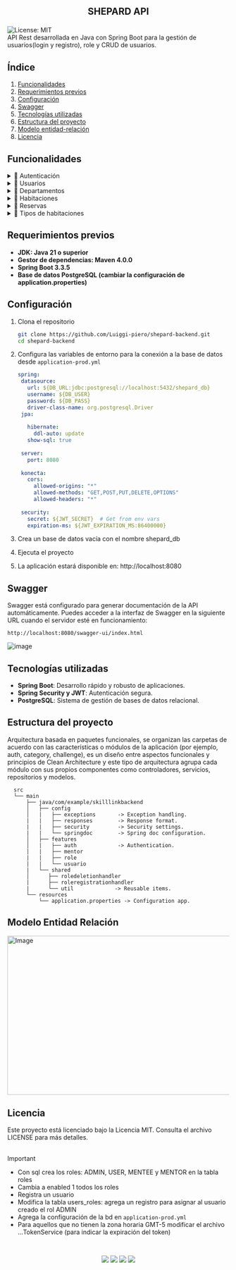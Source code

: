 ## <p align="center"> SHEPARD API </p>
![License: MIT](https://img.shields.io/badge/License-MIT-yellow.svg)<br>
API Rest desarrollada en Java con Spring Boot para la gestión de usuarios(login y registro), role y CRUD de usuarios.


## Índice

1. [Funcionalidades](#Funcionalidades)
2. [Requerimientos previos](#requerimientos-previos)
3. [Configuración](#configuración)
4. [Swagger](#swagger)
5. [Tecnologías utilizadas](#tecnologías-utilizadas)
6. [Estructura del proyecto](#estructura-del-proyecto)
7. [Modelo entidad-relación](#modelo-entidad-relación)
8. [Licencia](#licencia)


## Funcionalidades



<details>
<summary>🔐 Autenticación</summary>

| Método | Endpoint | Reglas de negocio |
|--------|----------|-------------------|
| POST   | `/api/v1/login` | Inicia sesión y obtiene un Token JWT. |

</details>



<details>
<summary>👤 Usuarios</summary>

| Método | Endpoint          | Reglas de negocio |
|--------|-------------------|-------------------|
| POST   | `/api/v1/users/register` | - Verificar si todos los campos obligatorios se están ingresando correctamente.<br>- La API no debe permitir el registro de usuarios duplicados (con el mismo correo) y debe tener al menos un número y una letra mayúscula.<br>- Asignar el rol USER por defecto.<br>- La API debe retornar la información del nuevo usuario y el token. <br>- Si elige el rol RECEPTION, la propiedad receptionist es necesaria y de forma similar para el rol CLEANING con la propiedad cleaningStaff. <br>- Si el correo ya existe retornar un código HTTP 409. <br>- Si la contraseña tiene menos de 8 o más de 15 caracteres retornar un 400.<br>- Si la contraseña no tiene al menos un letra mayúscula y un número retornar un 400.|
| GET    | `/users`          | - Retornar los primeros 10 resultados ordenados por id.<br>- Devolver todos los atributos menos la contraseña.<br>- Obtener la respuesta con paginación para controlar el volumen de los datos.<br>- Solo el rol ADMIN puede obtener todos los usuarios. |
| GET    | `/api/v1/users/{id}`     | - Retornar el usuario que coincida con el id y que además se encuentre habilitado.<br>- Si no encuentra el usuario retornar un 404.<br>- Solo el rol ADMIN puede buscar usuarios. |
| UPDATE | `/api/v1/users/{id}`     | - Si no se completan los campos obligatorios retorna un 400.<br>- Si no encuentra el usuario retornar un 404.<br>- Solo el rol ADMIN puede actualizar usuarios. <br>- Si elige el rol RECEPTION, la propiedad receptionist es necesaria y de forma similar para el rol CLEANING con la propiedad cleaningStaff. <br>- Si el correo ya existe retornar un código HTTP 409. <br>- Si la contraseña tiene menos de 8 o más de 15 caracteres retornar un 400.<br>- Si la contraseña no tiene al menos un letra mayúscula y un número retornar un 400.|
| DELETE  | `/api/v1/users/{id}`     | - Si la eliminación es exitosa retornar un 204.<br>- Si no encuentra el usuario retornar un 404.<br>- Solo el rol ADMIN puede eliminar usuarios. |

</details>

<details>
<summary>🏢 Departamentos</summary>

| Método | Endpoint          | Reglas de negocio |
|--------|-------------------|-------------------|
| POST   | `/api/v1/departments` | - Verificar si todos los campos obligatorios se están ingresando correctamente.<br>- Solo usuarios con rol ADMIN tienen acceso <br>- La API debe retornar la información del nuevo departamento. <br>- Si la creación es exitosa retorna el código HTTP 201.<br>- Si los datos son inválidos retornar el código HTTP 400.
| GET    | `/api/v1/departments`          | - Retornar los primeros 10 resultados ordenados por code.<br>- Obtener la respuesta con paginación para controlar el volumen de los datos.<br>- Solo el rol ADMIN y RECEPTION pueden obtener todos los usuarios. <br>- El tamaño por defecto de la página será de 10|
| GET    | `/api/v1/departments/{id}`     | - Retornar el departamento que coincida con el id y que además se encuentre habilitado.<br>- Si no encuentra el departamento retornar un 404.<br>- Solo el rol ADMIN y RECEPTION puede buscar usuarios.|
| UPDATE | `/api/v1/departments/{id}`     | - Verificar si todos los campos obligatorios se están ingresando correctamente.<br>- Solo usuarios con rol ADMIN tienen acceso <br>- La API debe retornar la información del departamento actualizado. <br>- Si la edición es exitosa retorna el código HTTP 200.<br>- Si los datos son inválidos retornar el código HTTP 400. <br> - Si el departamento no se encuentra retornar el código HTTP 404.|
| DELETE  | `/api/v1/departments/{id}`     | - Si la eliminación es exitosa retornar un 204.<br>- Si no encuentra el departamento retornar un 404.<br>- Solo el rol ADMIN puede eliminar departamentos. |

</details>

<details>
<summary>🚪 Habitaciones</summary>

| Método | Endpoint          | Reglas de negocio |
|--------|-------------------|-------------------|
| POST   | `/api/v1/rooms` | - Verificar si todos los campos obligatorios se están ingresando correctamente.<br>- Solo usuarios con rol ADMIN tienen acceso <br>- La API debe retornar la información de la nueva habitación. <br>- Si la creación es exitosa retorna el código HTTP 201.<br>- Si los datos son inválidos retornar el código HTTP 400. <br> - Si no se encuentra el tipo de habitación retornar un 404.
| GET    | `/api/v1/rooms`          | - Retornar los primeros 10 resultados ordenados por number.<br>- Obtener la respuesta con paginación para controlar el volumen de los datos.<br>- Solo el rol ADMIN y RECEPTION pueden obtener todas las habitaciones. <br>- El tamaño por defecto de la página será de 10.|
| GET    | `/api/v1/rooms/{id}`     | - Retornar la habitación que coincida con el id y que además se encuentre habilitado.<br>- Si no encuentra el departamento retornar un 404.<br>- Solo el rol ADMIN y RECEPTION puede buscar habitaciones.|
| UPDATE | `/api/v1/rooms/{id}`     | - Verificar si todos los campos obligatorios se están ingresando correctamente.<br>- Solo usuarios con rol ADMIN tienen acceso <br>- La API debe retornar la información de la habitación actualizada. <br>- Si la edición es exitosa retorna el código HTTP 200.<br>- Si los datos son inválidos retornar el código HTTP 400. <br> - Si no se encuentra la habitación o el tipo de habitación retornar un 404.|
| DELETE  | `/api/v1/rooms/{id}`     | - Si la eliminación es exitosa retornar un 204.<br>- Si no encuentra la habitación retornar un 404.<br>- Solo el rol ADMIN puede eliminar habitaciones. |

</details>


<details>
<summary>📅 Reservas</summary>

| Método | Endpoint          | Reglas de negocio |
|--------|-------------------|-------------------|
| POST   | `/api/v1/bookings` | - Verificar si todos los campos obligatorios se están ingresando correctamente.<br>- Solo usuarios con rol ADMIN o RECEPTION tienen acceso a este endpoint. <br>- La API debe retornar la información de la nueva reserva. <br>- Si la creación es exitosa retorna el código HTTP 201.<br>- Si los datos son inválidos retornar el código HTTP 400. <br> - Si no se encuentra huésped, recepcionista o el alojamiento retornar un 404. <br> - Verifica que no exista algún conflicto de tiempos entre la nueva reserva y las existentes.
| GET    | `/api/v1/bookings`          | - Retornar los primeros 10 resultados ordenados por fecha de creación.<br>- Obtener la respuesta con paginación para controlar el volumen de los datos.<br>- Solo el rol ADMIN y RECEPTION pueden obtener todas las reservas. <br>- El tamaño por defecto de la página será de 10.|
| GET    | `/api/v1/bookings/{id}`     | - Retornar la reserva que coincida con el id y que además se encuentre habilitado.<br>- Si no encuentra la reserva retornar un 404.<br>- Solo el rol ADMIN y RECEPTION puede buscar habitaciones.|
| UPDATE | `/api/v1/bookings/{id}`     | - Verificar si todos los campos obligatorios se están ingresando correctamente.<br>- Solo usuarios con rol ADMIN o RECEPTION tienen acceso a este endpoint. <br>- La API debe retornar la información de la reserva actualizada. <br>- Si la edición es exitosa retorna el código HTTP 200.<br>- Si los datos son inválidos retornar el código HTTP 400. <br> - Si no se encuentra huésped, recepcionista o el alojamiento retornar un 404. <br> - Verificar que no exista algún conflicto de tiempos entre la nueva reserva y las existentes. <br> - Si no encuentra la reserva retornar el código HTTP 404.|
| DELETE  | `/api/v1/bookings/{id}`     | - Si la eliminación es exitosa retornar un 204.<br>- Si no encuentra la reserva retornar un 404.<br>- Solo el rol ADMIN y RECEPTION puede eliminar reservas. |

</details>

<details>
<summary>🏨 Tipos de habitaciones</summary>

| Método | Endpoint          | Reglas de negocio |
|--------|-------------------|-------------------|
| POST   | `/api/v1/room-types` | - Verificar si todos los campos obligatorios se están ingresando correctamente.<br>- Solo usuarios con rol ADMIN tienen acceso a este endpoint. <br>- La API debe retornar la información del nuevo tipo de habitación. <br>- Si la creación es exitosa retorna el código HTTP 201.<br>- Si los datos son inválidos retornar el código HTTP 400.
| GET    | `/api/v1/room-types`          | - Retornar los primeros 10 resultados ordenados por el nombre.<br>- Obtener la respuesta con paginación para controlar el volumen de los datos.<br>- Solo el rol ADMIN y RECEPTION pueden obtener todos los tipos de habitaciones. <br>- El tamaño por defecto de la página será de 10.|
| GET    | `/api/v1/room-types/{id}`     | - Retornar el tipo de habitación que coincida con el id y que además se encuentre habilitado.<br>- Si no lo encuentra retornar un 404.<br>- Solo el rol ADMIN y RECEPTION puede buscar los tipos de habitaciones.|
| UPDATE | `/api/v1/room-types/{id}`     | - Verificar si todos los campos obligatorios se están ingresando correctamente.<br>- Solo usuarios con rol ADMIN tienen acceso a este endpoint. <br>- La API debe retornar la información actualizada. <br>- Si la actualización es exitosa retorna el código HTTP 200.<br>- Si los datos son inválidos retornar el código HTTP 400. <br> - Si no se encuentra el recurso retornar el código HTTP 404.|
| DELETE  | `/api/v1/room-types/{id}`     | - Si la eliminación es exitosa retornar un 204.<br>- Si no encuentra el recurso retornar un 404.<br>- Solo el rol ADMIN puede eliminar. |

</details>

## Requerimientos previos

- **JDK: Java 21 o superior**
- **Gestor de dependencias: Maven 4.0.0**
- **Spring Boot 3.3.5**
- **Base de datos PostgreSQL (cambiar la configuración de application.properties)**

## Configuración 

  1. Clona el repositorio
     
     ```bash
     git clone https://github.com/Luiggi-piero/shepard-backend.git
     cd shepard-backend
  2. Configura las variables de entorno para la conexión a la base de datos desde `application-prod.yml`

     ```yaml
     spring:
      datasource:
        url: ${DB_URL:jdbc:postgresql://localhost:5432/shepard_db}
        username: ${DB_USER}
        password: ${DB_PASS}
        driver-class-name: org.postgresql.Driver
      jpa:
    
        hibernate:
          ddl-auto: update
        show-sql: true
    
      server:
        port: 8080
    
      konecta:
        cors:
          allowed-origins: "*"
          allowed-methods: "GET,POST,PUT,DELETE,OPTIONS"
          allowed-headers: "*"
    
      security:
        secret: ${JWT_SECRET}  # Get from env vars
        expiration-ms: ${JWT_EXPIRATION_MS:86400000}

  3. Crea un base de datos vacía con el nombre shepard_db
  
  4. Ejecuta el proyecto

  5. La aplicación estará disponible en: http://localhost:8080

## Swagger
Swagger está configurado para generar documentación de la API automáticamente. Puedes acceder a la interfaz de Swagger en la siguiente URL cuando el servidor esté en funcionamiento:
```
http://localhost:8080/swagger-ui/index.html
```
![image](https://github.com/user-attachments/assets/9d909024-f60d-442a-a63a-d02528599d6c)



## Tecnologías utilizadas

- **Spring Boot**: Desarrollo rápido y robusto de aplicaciones.
- **Spring Security y JWT**: Autenticación segura.
- **PostgreSQL**: Sistema de gestión de bases de datos relacional.          


## Estructura del proyecto

Arquitectura basada en paquetes funcionales, se organizan  las carpetas de acuerdo con las características o módulos de la aplicación (por ejemplo, auth, category, challenge), es un diseño entre aspectos funcionales y principios de Clean Architecture y este tipo de arquitectura agrupa cada módulo con sus propios componentes como controladores, servicios, repositorios y modelos.

      src
      └── main
          ├── java/com/example/skilllinkbackend
          │   ├── config       
          │   |   ├── exceptions       -> Exception handling.
          |   |   ├── responses        -> Response format.
          |   |   ├── security         -> Security settings.
          |   |   └── springdoc        -> Spring doc configuration.
          │   ├── features
          │   |   ├── auth             -> Authentication.
          |   |   ├── mentor 
          |   |   ├── role   
          |   |   └── usuario 
          |   └── shared                     
          │      ├── roledeletionhandler
          |      ├── roleregistrationhandler        
          |      └── util             -> Reusable items.
          └── resources
              └── application.properties -> Configuration app.
        

## Modelo Entidad Relación
<img width="751" height="361" alt="Image" src="https://github.com/user-attachments/assets/5f71b75a-7b1e-4157-afbe-348186eaad4b" />

</br>

## Licencia
Este proyecto está licenciado bajo la Licencia MIT. Consulta el archivo LICENSE para más detalles.
</br></br>

> [!IMPORTANT]
> * Con sql crea los roles: ADMIN, USER, MENTEE y MENTOR en la tabla roles
> * Cambia a enabled 1 todos los roles
> * Registra un usuario
> * Modifica la tabla users_roles: agrega un registro para asignar al usuario creado el rol ADMIN
> * Agrega la configuración de la bd en `application-prod.yml`
> * Para aquellos que no tienen la zona horaria GMT-5 modificar el archivo ...TokenService (para indicar la expiración del token)
         

</br>
<p align="center">
  <img src="https://img.shields.io/badge/java-white?style=for-the-badge&logo=openjdk&logoColor=white&labelColor=black">
  <img src="https://img.shields.io/badge/SPRINGBOOT-white?style=for-the-badge&logo=spring&logoColor=white&labelColor=%236DB33F">
  <img src="https://img.shields.io/badge/mysql-white?style=for-the-badge&logo=mysql&logoColor=white&labelColor=4169E1">
  <img src="https://img.shields.io/badge/postgresql-white?style=for-the-badge&logo=postgresql&logoColor=white&labelColor=4169E1">
</p>
